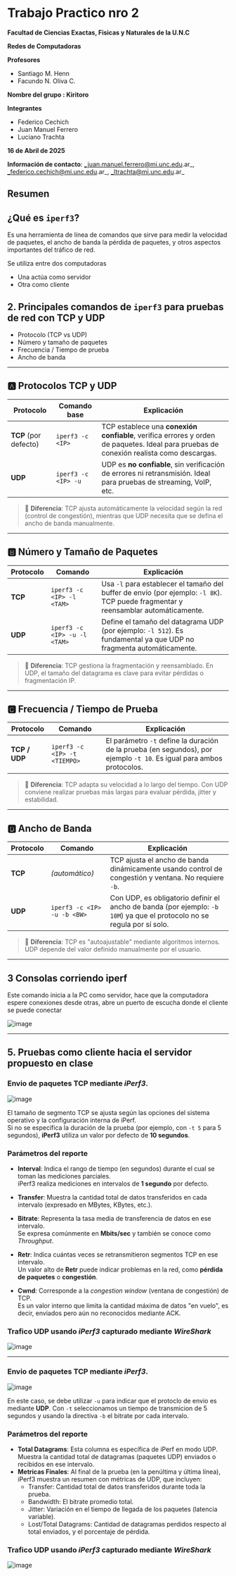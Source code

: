 # Trabajo Practico nro 2
**Facultad de Ciencias Exactas, Fisicas y Naturales de la U.N.C**

**Redes de Computadoras**

**Profesores**
- Santiago M. Henn
- Facundo N. Oliva C.
  
**Nombre del grupo : Kiritoro** 

**Integrantes**
- Federico Cechich
- Juan Manuel Ferrero
- Luciano Trachta


**16 de Abril de 2025**


**Información de contacto**:  _juan.manuel.ferrero@mi.unc.edu.ar_, _federico.cechich@mi.unc.edu.ar_, _ltrachta@mi.unc.edu.ar_ 

## Resumen

## ¿Qué es `iperf3`?

Es una herramienta de línea de comandos que sirve para medir la velocidad de paquetes, el ancho de banda la pérdida de paquetes, y otros aspectos importantes del tráfico de red.

Se utiliza entre dos computadoras 

- Una actúa como servidor
- Otra como cliente

## 2. Principales comandos de `iperf3` para pruebas de red con **TCP** y **UDP**

- Protocolo (TCP vs UDP)
- Número y tamaño de paquetes
- Frecuencia / Tiempo de prueba
- Ancho de banda

---

## 🅰️ Protocolos TCP y UDP

| Protocolo | Comando base | Explicación |
|----------|----------------|-------------|
| **TCP** (por defecto) | `iperf3 -c <IP>` | TCP establece una **conexión confiable**, verifica errores y orden de paquetes. Ideal para pruebas de conexión realista como descargas. |
| **UDP** | `iperf3 -c <IP> -u` | UDP es **no confiable**, sin verificación de errores ni retransmisión. Ideal para pruebas de streaming, VoIP, etc. |

> 🔹 **Diferencia**: TCP ajusta automáticamente la velocidad según la red (control de congestión), mientras que UDP necesita que se defina el ancho de banda manualmente.

---

## 🅱️ Número y Tamaño de Paquetes

| Protocolo | Comando | Explicación |
|----------|---------|-------------|
| **TCP** | `iperf3 -c <IP> -l <TAM>` | Usa `-l` para establecer el tamaño del buffer de envío (por ejemplo: `-l 8K`). TCP puede fragmentar y reensamblar automáticamente. |
| **UDP** | `iperf3 -c <IP> -u -l <TAM>` | Define el tamaño del datagrama UDP (por ejemplo: `-l 512`). Es fundamental ya que UDP no fragmenta automáticamente. |

> 🔹 **Diferencia**: TCP gestiona la fragmentación y reensamblado. En UDP, el tamaño del datagrama es clave para evitar pérdidas o fragmentación IP.

---

## 🅲️ Frecuencia / Tiempo de Prueba

| Protocolo | Comando | Explicación |
|----------|---------|-------------|
| **TCP / UDP** | `iperf3 -c <IP> -t <TIEMPO>` | El parámetro `-t` define la duración de la prueba (en segundos), por ejemplo `-t 10`. Es igual para ambos protocolos. |

> 🔹 **Diferencia**: TCP adapta su velocidad a lo largo del tiempo. Con UDP conviene realizar pruebas más largas para evaluar pérdida, jitter y estabilidad.

---

## 🅳️ Ancho de Banda

| Protocolo | Comando | Explicación |
|----------|---------|-------------|
| **TCP** | *(automático)* | TCP ajusta el ancho de banda dinámicamente usando control de congestión y ventana. No requiere `-b`. |
| **UDP** | `iperf3 -c <IP> -u -b <BW>` | Con UDP, es obligatorio definir el ancho de banda (por ejemplo: `-b 10M`) ya que el protocolo no se regula por sí solo. |

> 🔹 **Diferencia**: TCP es "autoajustable" mediante algoritmos internos. UDP depende del valor definido manualmente por el usuario.

---

## 3 Consolas corriendo iperf

Este comando inicia a la PC como servidor, hace que la computadora espere conexiones desde otras, abre un puerto de escucha donde el cliente se puede conectar

![image](https://github.com/user-attachments/assets/614564b7-50a5-4ab0-9133-4dc977268d54)


---

## 5. Pruebas como cliente hacia el servidor propuesto en clase

### Envio de paquetes TCP mediante *iPerf3*. 

![image](https://github.com/user-attachments/assets/0965ead1-a29f-4ab5-9f8a-0d0cddf11dba)

El tamaño de segmento TCP se ajusta según las opciones del sistema operativo y la configuración interna de iPerf.  
Si no se especifica la duración de la prueba (por ejemplo, con `-t 5` para 5 segundos), **iPerf3** utiliza un valor por defecto de **10 segundos**.

### Parámetros del reporte

- **Interval**: Indica el rango de tiempo (en segundos) durante el cual se toman las mediciones parciales.  
  iPerf3 realiza mediciones en intervalos de **1 segundo** por defecto.

- **Transfer**: Muestra la cantidad total de datos transferidos en cada intervalo (expresado en MBytes, KBytes, etc.).

- **Bitrate**: Representa la tasa media de transferencia de datos en ese intervalo.  
  Se expresa comúnmente en **Mbits/sec** y también se conoce como *Throughput*.

- **Retr**: Indica cuántas veces se retransmitieron segmentos TCP en ese intervalo.  
  Un valor alto de **Retr** puede indicar problemas en la red, como **pérdida de paquetes** o **congestión**.

- **Cwnd**: Corresponde a la *congestion window* (ventana de congestión) de TCP.  
  Es un valor interno que limita la cantidad máxima de datos "en vuelo", es decir, enviados pero aún no reconocidos mediante ACK.

### Trafico UDP usando *iPerf3* capturado mediante *WireShark*

![image](https://github.com/user-attachments/assets/7c38ee46-6e57-4963-8094-ccb6ec92460d)

---

### Envio de paquetes TCP mediante *iPerf3*. 

![image](https://github.com/user-attachments/assets/12aed5a4-ff46-43ee-ab64-663fbeb7f25e)

En este caso, se debe utilizar `-u` para indicar que el protoclo de envio es mediante **UDP**. Con `-t` seleccionamos un tiempo de transmicion de 5 segundos y usando la directiva `-b` el bitrate por cada intervalo.

### Parámetros del reporte

 - **Total Datagrams**: Esta columna es específica de iPerf en modo UDP. Muestra la cantidad total de datagramas (paquetes UDP) enviados o recibidos en ese intervalo.
 - **Metricas Finales**: Al final de la prueba (en la penúltima y última línea), iPerf3 muestra un resumen con métricas de UDP, que incluyen:
   - Transfer: Cantidad total de datos transferidos durante toda la prueba.
   - Bandwidth: El bitrate promedio total.
   - Jitter: Variación en el tiempo de llegada de los paquetes (latencia variable).
   - Lost/Total Datagrams: Cantidad de datagramas perdidos respecto al total enviados, y el porcentaje de pérdida.  

### Trafico UDP usando *iPerf3* capturado mediante *WireShark*

![image](https://github.com/user-attachments/assets/e51d32b0-a80f-45e0-acf1-0409dffcf3a1)
